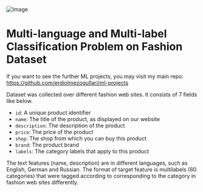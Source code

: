 ![Image](https://tech.fashwell.com/wp-content/uploads/2017/08/pasted-image-0-650x223.png)
# Multi-language and Multi-label Classification Problem on Fashion Dataset

If you want to see the further ML projects, you may visit my main repo: https://github.com/erdiolmezogullari/ml-projects

Dataset was collected over different fashion web sites. It consists of 7 fields like below.

* `id`: A unique product identifier
* `name`: The title of the product, as displayed on our website
* `description`: The description of the product
* `price`: The price of the product
* `shop`: The shop from which you can buy this product
* `brand`: The product brand
* `labels`: The category labels that apply to this product

The text features (name, description) are in different languages, such as English, German and Russian. The format of target feature is multilabels (60 categories) that were tagged according to corresponding to the category in fashion web sites differently.
